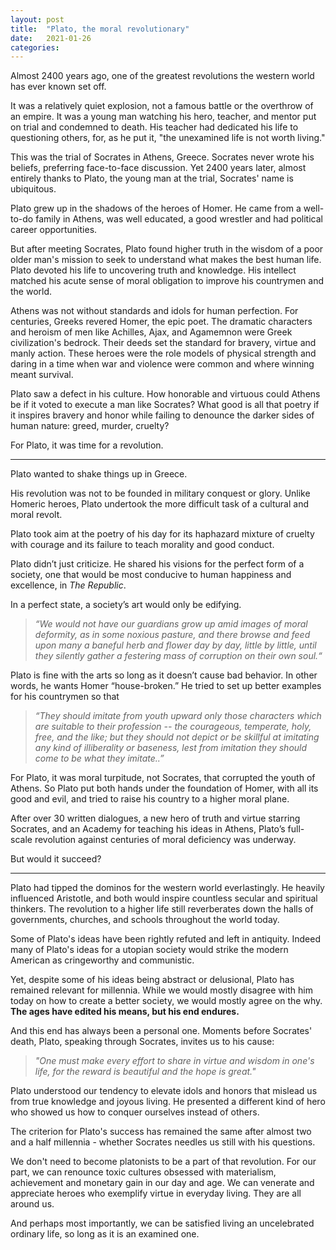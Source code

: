 ```yaml
---
layout: post
title:  "Plato, the moral revolutionary"
date:   2021-01-26
categories: 
---
```

Almost 2400 years ago, one of the greatest revolutions the western world has ever known set off.

It was a relatively quiet explosion, not a famous battle or the overthrow of an empire. It was a young man watching his hero, teacher, and mentor put on trial and condemned to death. His teacher had dedicated his life to questioning others, for, as he put it, "the unexamined life is not worth living."

This was the trial of Socrates in Athens, Greece. Socrates never wrote his beliefs, preferring face-to-face discussion. Yet 2400 years later, almost entirely thanks to Plato, the young man at the trial, Socrates' name is ubiquitous.

Plato grew up in the shadows of the heroes of Homer. He came from a well-to-do family in Athens, was well educated, a good wrestler and had political career opportunities. 

But after meeting Socrates, Plato found higher truth in the wisdom of a poor older man's mission to seek to understand what makes the best human life. Plato devoted his life to uncovering truth and knowledge. His intellect matched his acute sense of moral obligation to improve his countrymen and the world.

Athens was not without standards and idols for human perfection. For centuries, Greeks revered Homer, the epic poet. The dramatic characters and heroism of men like Achilles, Ajax, and Agamemnon were Greek civilization's bedrock. Their deeds set the standard for bravery, virtue and manly action. These heroes were the role models of physical strength and daring in a time when war and violence were common and where winning meant survival.

Plato saw a defect in his culture. How honorable and virtuous could Athens be if it voted to execute a man like Socrates? What good is all that poetry if it inspires bravery and honor while failing to denounce the darker sides of human nature: greed, murder, cruelty?

For Plato, it was time for a revolution.

----------------
Plato wanted to shake things up in Greece.

His revolution was not to be founded in military conquest or glory. Unlike Homeric heroes, Plato undertook the more difficult task of a cultural and moral revolt. 

Plato took aim at the poetry of his day for its haphazard mixture of cruelty with courage and its failure to teach morality and good conduct.

Plato didn’t just criticize. He shared his visions for the perfect form of a society, one that would be most conducive to human happiness and excellence, in _The Republic_. 

In a perfect state, a society’s art would only be edifying.
     
> _“We would not have our guardians grow up amid images of moral deformity, as in some noxious pasture, and there browse and feed upon many a baneful herb and flower day by day, little by little, until they silently gather a festering mass of corruption on their own soul.“_

Plato is fine with the arts so long as it doesn’t cause bad behavior. In other words, he wants Homer “house-broken.” He tried to set up better examples for his countrymen so that
> _“They should imitate from youth upward only those characters which are suitable to their profession -- the courageous, temperate, holy, free, and the like; but they should not depict or be skillful at imitating any kind of illiberality or baseness, lest from imitation they should come to be what they imitate..”_

For Plato, it was moral turpitude, not Socrates, that corrupted the youth of Athens. So Plato put both hands under the foundation of Homer, with all its good and evil, and tried to raise his country to a higher moral plane. 

After over 30 written dialogues, a new hero of truth and virtue starring Socrates, and an Academy for teaching his ideas in Athens, Plato’s full-scale revolution against centuries of moral deficiency was underway. 

But would it succeed?

----------------

Plato had tipped the dominos for the western world everlastingly. He heavily influenced Aristotle, and both would inspire countless secular and spiritual thinkers. The revolution to a higher life still reverberates down the halls of governments, churches, and schools throughout the world today.

Some of Plato's ideas have been rightly refuted and left in antiquity. Indeed many of Plato's ideas for a utopian society would strike the modern American as cringeworthy and communistic. 

Yet, despite some of his ideas being abstract or delusional, Plato has remained relevant for millennia. While we would mostly disagree with him today on how to create a better society, we would mostly agree on the why. **The ages have edited his means, but his end endures.**

And this end has always been a personal one. Moments before Socrates' death, Plato, speaking through Socrates, invites us to his cause:
> _"One must make every effort to share in virtue and wisdom in one's life, for the reward is beautiful and the hope is great."_

Plato understood our tendency to elevate idols and honors that mislead us from true knowledge and joyous living. He presented a different kind of hero who showed us how to conquer ourselves instead of others. 

The criterion for Plato's success has remained the same after almost two and a half millennia - whether Socrates needles us still with his questions. 

We don't need to become platonists to be a part of that revolution. For our part, we can renounce toxic cultures obsessed with materialism, achievement and monetary gain in our day and age. We can venerate and appreciate heroes who exemplify virtue in everyday living. They are all around us. 

And perhaps most importantly, we can be satisfied living an uncelebrated ordinary life, so long as it is an examined one.

